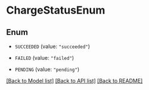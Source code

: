 # ChargeStatusEnum

## Enum


* `SUCCEEDED` (value: `"succeeded"`)

* `FAILED` (value: `"failed"`)

* `PENDING` (value: `"pending"`)


[[Back to Model list]](../README.md#documentation-for-models) [[Back to API list]](../README.md#documentation-for-api-endpoints) [[Back to README]](../README.md)


